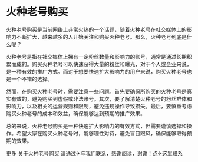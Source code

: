 # 火种老号购买

火种老号购买是当前网络上非常火热的一个话题，随着火种老号在社交媒体上的影响力不断扩大，越来越多的人开始关注和购买火种老号。那么，火种老号到底是什么呢？

火种老号是指在社交媒体上拥有一定粉丝数量和影响力的账号，通常是通过长期积累而成的。购买火种老号可以快速获得大量的粉丝和曝光，对于个人或企业来说，是一种有效的推广方式。而对于想要快速扩大影响力的用户来说，购买火种老号也是一个不错的选择。

然而，在购买火种老号时，需要注意一些问题。首先要确保所购买的火种老号是真实有效的，避免购买到虚假或非法账号。其次，要了解清楚火种老号的粉丝群体和影响力，以及相关的运营规则和限制，避免违规操作导致损失。最后，要慎重考虑购买火种老号的成本和效益，确保能够达到预期的推广效果。

总的来说，火种老号购买是一种快速扩大影响力的有效方式，但需要谨慎选择和操作。希望大家在购买火种老号时，能够理性对待，避免盲目跟风，确保能够取得预期的效果。

更多 关于火种老号购买 请通过✈与我们联系，感谢阅读，谢谢！[点✈这里联系](https://abc.k02.cc)